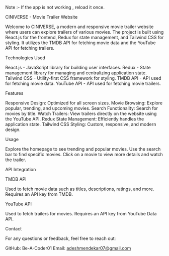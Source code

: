 
Note :- If the app is not working , reload it once.


  CINIVERSE - Movie Trailer Website

Welcome to CINIVERSE, a modern and responsive movie trailer website where users can explore trailers of various movies. The project is built using React.js for the frontend, Redux for state management, and Tailwind CSS for styling. It utilizes the TMDB API for fetching movie data and the YouTube API for fetching trailers.

  Technologies Used
  
React.js - JavaScript library for building user interfaces.
Redux - State management library for managing and centralizing application state.
Tailwind CSS - Utility-first CSS framework for styling.
TMDB API - API used for fetching movie data.
YouTube API - API used for fetching movie trailers.

  Features

Responsive Design: Optimized for all screen sizes.
Movie Browsing: Explore popular, trending, and upcoming movies.
Search Functionality: Search for movies by title.
Watch Trailers: View trailers directly on the website using the YouTube API.
Redux State Management: Efficiently handles the application state.
Tailwind CSS Styling: Custom, responsive, and modern design.

  Usage

Explore the homepage to see trending and popular movies.
Use the search bar to find specific movies.
Click on a movie to view more details and watch the trailer.

  API Integration

 TMDB API

Used to fetch movie data such as titles, descriptions, ratings, and more.
Requires an API key from TMDB.

 YouTube API

Used to fetch trailers for movies.
Requires an API key from YouTube Data API.

  Contact
  
For any questions or feedback, feel free to reach out:

GitHub: Be-A-Coder01
Email: adeshmendekar07@gmail.com
